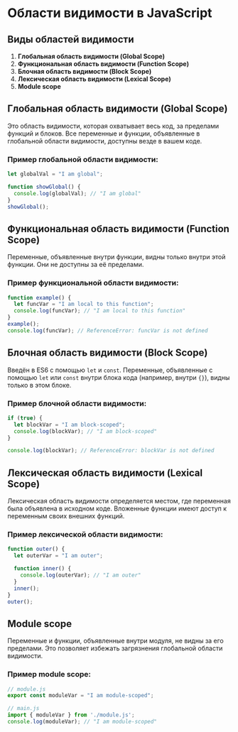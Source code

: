 # Области видимости в JavaScript

## Виды областей видимости

1. **Глобальная область видимости (Global Scope)**
2. **Функциональная область видимости (Function Scope)**
3. **Блочная область видимости (Block Scope)**
4. **Лексическая область видимости (Lexical Scope)**
5. **Module scope**

## Глобальная область видимости (Global Scope)

Это область видимости, которая охватывает весь код, за пределами функций и блоков. Все переменные и функции, объявленные в глобальной области видимости, доступны везде в вашем коде.

### Пример глобальной области видимости:
```javascript
let globalVal = "I am global";

function showGlobal() {
  console.log(globalVal); // "I am global"
}
showGlobal();
```

## Функциональная область видимости (Function Scope)

Переменные, объявленные внутри функции, видны только внутри этой функции. Они не доступны за её пределами.

### Пример функциональной области видимости:
```javascript
function example() {
  let funcVar = "I am local to this function";
  console.log(funcVar); // "I am local to this function"
}
example();
console.log(funcVar); // ReferenceError: funcVar is not defined
```

## Блочная область видимости (Block Scope)

Введён в ES6 с помощью `let` и `const`. Переменные, объявленные с помощью `let` или `const` внутри блока кода (например, внутри `{}`), видны только в этом блоке.

### Пример блочной области видимости:
```javascript
if (true) {
  let blockVar = "I am block-scoped";
  console.log(blockVar); // "I am block-scoped"
}

console.log(blockVar); // ReferenceError: blockVar is not defined
```

## Лексическая область видимости (Lexical Scope)

Лексическая область видимости определяется местом, где переменная была объявлена в исходном коде. Вложенные функции имеют доступ к переменным своих внешних функций.

### Пример лексической области видимости:
```javascript
function outer() {
  let outerVar = "I am outer";

  function inner() {
    console.log(outerVar); // "I am outer"
  }
  inner();
}
outer();
```

## Module scope

Переменные и функции, объявленные внутри модуля, не видны за его пределами. Это позволяет избежать загрязнения глобальной области видимости.

### Пример module scope:
```javascript
// module.js
export const moduleVar = "I am module-scoped";

// main.js
import { moduleVar } from './module.js';
console.log(moduleVar); // "I am module-scoped"
```
